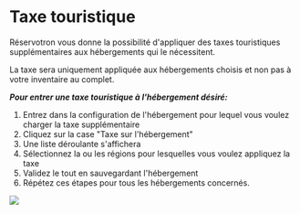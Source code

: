 

# Taxe touristique

Réservotron vous donne la possibilité d'appliquer des taxes touristiques supplémentaires aux hébergements qui le nécessitent.

La taxe sera uniquement appliquée aux hébergements choisis et non pas à votre inventaire au complet.



***Pour entrer une taxe touristique à l'hébergement désiré:***

1. Entrez dans la configuration de l'hébergement pour lequel vous voulez charger la taxe supplémentaire
2. Cliquez sur la case "Taxe sur l'hébergement"
3. Une liste déroulante s'affichera
3. Sélectionnez la ou les régions pour lesquelles vous voulez appliquez la taxe
4. Validez le tout en sauvegardant l'hébergement
5. Répétez ces étapes pour tous les hébergements concernés.


![](https://api.monosnap.com/rpc/file/download?id=VhPKaaFin0VPpXDWJStJiRFIZVgbwk)